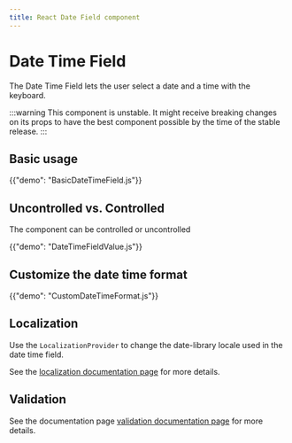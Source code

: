 ```yaml
---
title: React Date Field component
---
```


# Date Time Field

<p class="description">The Date Time Field lets the user select a date and a time with the keyboard.</p>

:::warning
This component is unstable.
It might receive breaking changes on its props to have the best component possible by the time of the stable release.
:::

## Basic usage

{{"demo": "BasicDateTimeField.js"}}

## Uncontrolled vs. Controlled

The component can be controlled or uncontrolled

{{"demo": "DateTimeFieldValue.js"}}

## Customize the date time format

{{"demo": "CustomDateTimeFormat.js"}}

## Localization

Use the `LocalizationProvider` to change the date-library locale used in the date time field.

See the [localization documentation page](/react-date-pickers/localization/) for more details.

## Validation

See the documentation page [validation documentation page](/react-date-pickers/validation/) for more details.
